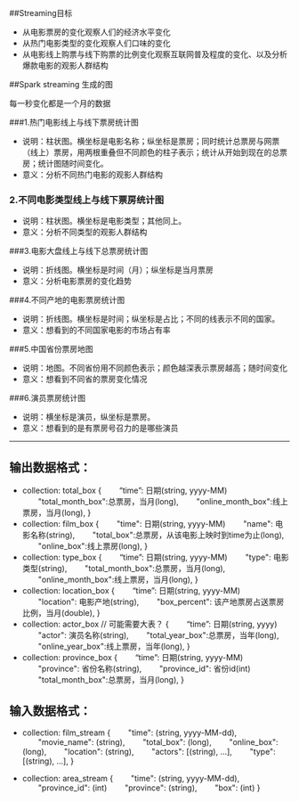 ##Streaming目标

* 从电影票房的变化观察人们的经济水平变化
* 从热门电影类型的变化观察人们口味的变化
* 从电影线上购票与线下购票的比例变化观察互联网普及程度的变化、以及分析爆款电影的观影人群结构



##Spark streaming 生成的图

  每一秒变化都是一个月的数据

###1.热门电影线上与线下票房统计图

* 说明：柱状图。横坐标是电影名称；纵坐标是票房；同时统计总票房与网票（线上）票房，用两根重叠但不同颜色的柱子表示；统计从开始到现在的总票房；统计图随时间变化。
* 意义：分析不同热门电影的观影人群结构

### 2.不同电影类型线上与线下票房统计图

* 说明：柱状图。横坐标是电影类型；其他同上。
* 意义：分析不同类型的观影人群结构

###3.电影大盘线上与线下总票房统计图

* 说明：折线图。横坐标是时间（月）；纵坐标是当月票房
* 意义：分析电影票房的变化趋势

###4.不同产地的电影票房统计图

* 说明：折线图。横坐标是时间；纵坐标是占比；不同的线表示不同的国家。
* 意义：想看到的不同国家电影的市场占有率

###5.中国省份票房地图

* 说明：地图。不同省份用不同颜色表示；颜色越深表示票房越高；随时间变化
* 意义：想看到不同省的票房变化情况

###6.演员票房统计图

* 说明：横坐标是演员，纵坐标是票房。
* 意义：想看到的是有票房号召力的是哪些演员

---

## 输出数据格式：

* collection: total_box
{
&emsp;&emsp;“time”: 日期(string,  yyyy-MM)
&emsp;&emsp;"total_month_box":总票房，当月(long),
&emsp;&emsp;"online_month_box":线上票房，当月(long),
}
* collection: film_box
{
&emsp;&emsp;"time": 日期(string, yyyy-MM)
&emsp;&emsp;"name": 电影名称(string),
&emsp;&emsp;"total_box":总票房，从该电影上映时到time为止(long),
&emsp;&emsp;"online_box":线上票房(long),
}
* collection: type_box
{
&emsp;&emsp;“time”: 日期(string,  yyyy-MM)
&emsp;&emsp;"type": 电影类型(string),
&emsp;&emsp;"total_month_box":总票房，当月(long),
&emsp;&emsp;"online_month_box":线上票房，当月(long),
}
* collection: location_box
{
&emsp;&emsp;“time”: 日期(string,  yyyy-MM)
&emsp;&emsp;"location": 电影产地(string),
&emsp;&emsp;"box_percent": 该产地票房占送票房比例，当月(double),
}
* collection: actor_box // 可能需要大表？
{
&emsp;&emsp;“time”: 日期(string,  yyyy)
&emsp;&emsp;"actor": 演员名称(string),
&emsp;&emsp;"total_year_box":总票房，当年(long),
&emsp;&emsp;"online_year_box":线上票房，当年(long),
}
* collection: province_box
{
&emsp;&emsp;“time”: 日期(string,  yyyy-MM)
&emsp;&emsp;"province": 省份名称(string),
&emsp;&emsp;"province_id": 省份id(int)
&emsp;&emsp;"total_month_box":总票房，当月(long),
}

## 输入数据格式：

* collection: film_stream
{
&emsp;&emsp;"time": (string, yyyy-MM-dd),
&emsp;&emsp;"movie_name": (string),
&emsp;&emsp;"total_box": (long),
&emsp;&emsp;"online_box": (long),
&emsp;&emsp;"location": (string),
&emsp;&emsp;"actors": [(string), ...],
&emsp;&emsp;"type": [(string), ...],
}

* collection: area_stream
{
&emsp;&emsp;"time": (string, yyyy-MM-dd),
&emsp;&emsp;"province_id": (int)
&emsp;&emsp;"province": (string),
&emsp;&emsp;"box": (int)
}




